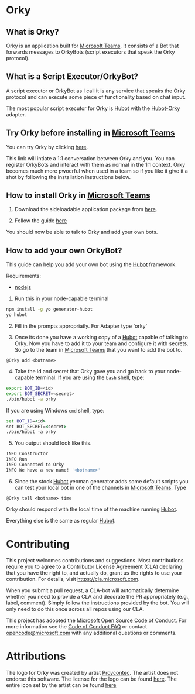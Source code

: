 # Orky
## What is Orky?
Orky is an application built for [Microsoft Teams](https://products.office.com/en-US/microsoft-teams/group-chat-software). It consists of a Bot that forwards messages to OrkyBots (script executors that speak the Orky protocol).

## What is a Script Executor/OrkyBot?
A script executor or OrkyBot as I call it is any service that speaks the Orky protocol and can execute some piece of functionality based on chat input.

The most popular script executor for Orky is [Hubot](https://hubot.github.com/) with the [Hubot-Orky](https://github.com/MattSFT/Orky/tree/master/Hubot-Orky) adapter.

## Try Orky before installing in [Microsoft Teams](https://products.office.com/en-US/microsoft-teams/group-chat-software)
You can try Orky by clicking [here](https://teams.microsoft.com/l/chat/0/0?users=28:bbecaeee-a3b9-4ef3-91ab-7bb795977c8b).

This link will intiate a 1:1 conversation between Orky and you. You can register OrkyBots and interact with them as normal in the 1:1 context. Orky becomes much more pwoerful when used in a team so if you like it give it a shot by following the installation instructions below.

## How to install Orky in [Microsoft Teams](https://products.office.com/en-US/microsoft-teams/group-chat-software)
1. Download the sideloadable application package from [here](https://github.com/MattSFT/Orky/raw/master/orky.zip).

2. Follow the guide [here](https://msdn.microsoft.com/en-us/microsoft-teams/sideload)

You should now be able to talk to Orky and add your own bots.

## How to add your own OrkyBot?
This guide can help you add your own bot using the [Hubot](https://hubot.github.com/) framework.

Requirements:
* [nodejs](https://nodejs.org)

1. Run this in your node-capable terminal 
```bash
npm install -g yo generator-hubot
yo hubot
```

2. Fill in the prompts appropriatly. For Adapter type 'orky'

3. Once its done you have a working copy of a [Hubot](https://hubot.github.com/) capable of talking to Orky. Now you have to add it to your team and configure it with secrets. So go to the team in [Microsoft Teams](https://products.office.com/en-US/microsoft-teams/group-chat-software) that you want to add the bot to.
```
@Orky add <botname>
```
4. Take the id and secret that Orky gave you and go back to your node-capable terminal. If you are using the `bash` shell, type:
```bash
export BOT_ID=<id>
export BOT_SECRET=<secret>
./bin/hubot -a orky
```
If you are using Windows `cmd` shell, type:
```cmd
set BOT_ID=<id>
set BOT_SECRET=<secret>
./bin/hubot -a orky
```

5. You output should look like this.

```bash
INFO Constructor
INFO Run
INFO Connected to Orky
INFO We have a new name! '<botname>'
```

6. Since the stock [Hubot](https://hubot.github.com/) yeoman generator adds some default scripts you can test your local bot in one of the channels in [Microsoft Teams](https://products.office.com/en-US/microsoft-teams/group-chat-software). Type

```
@Orky tell <botname> time
```

Orky should respond with the local time of the machine running [Hubot](https://hubot.github.com/).

Everything else is the same as regular [Hubot](https://hubot.github.com/).

# Contributing
This project welcomes contributions and suggestions.  Most contributions require you to agree to a
Contributor License Agreement (CLA) declaring that you have the right to, and actually do, grant us
the rights to use your contribution. For details, visit https://cla.microsoft.com.

When you submit a pull request, a CLA-bot will automatically determine whether you need to provide
a CLA and decorate the PR appropriately (e.g., label, comment). Simply follow the instructions
provided by the bot. You will only need to do this once across all repos using our CLA.

This project has adopted the [Microsoft Open Source Code of Conduct](https://opensource.microsoft.com/codeofconduct/).
For more information see the [Code of Conduct FAQ](https://opensource.microsoft.com/codeofconduct/faq/) or
contact [opencode@microsoft.com](mailto:opencode@microsoft.com) with any additional questions or comments.

# Attributions
The logo for Orky was created by artist [Proycontec](http://www.iconarchive.com/artist/proycontec.html). The artist does not endorse this software. The license for the logo can be found [here](http://creativecommons.org/licenses/by-sa/4.0/). The entire icon set by the artist can be found [here](http://www.iconarchive.com/show/robots-icons-by-proycontec.html)
